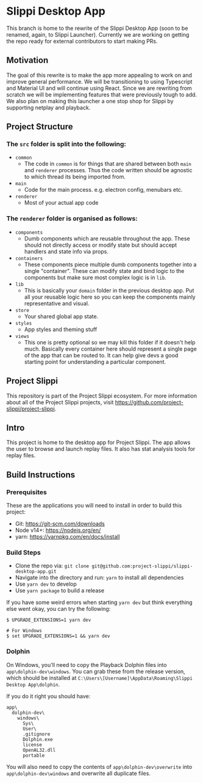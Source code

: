 # Slippi Desktop App

This branch is home to the rewrite of the Slippi Desktop App (soon to be renamed, again, to Slippi Launcher). Currently we are working on getting the repo ready for external contributors to start making PRs.

## Motivation

The goal of this rewrite is to make the app more appealing to work on and improve general performance. We will be transitioning to using Typescript and Material UI and will continue using React. Since we are rewriting from scratch we will be implementing features that were previously tough to add. We also plan on making this launcher a one stop shop for Slippi by supporting netplay and playback.

## Project Structure

### The `src` folder is split into the following:

- `common`
  - The code in `common` is for things that are shared between both `main` and `renderer` processes. Thus the code written should be agnostic to which thread its being imported from.
- `main`
  - Code for the main process. e.g. electron config, menubars etc.
- `renderer`
  - Most of your actual app code

### The `renderer` folder is organised as follows:

- `components`
  - Dumb components which are reusable throughout the app. These should not directly access or modify state but should accept handlers and state info via props.
- `containers`
  - These components piece multiple dumb components together into a single "container". These can modify state and bind logic to the components but make sure most complex logic is in `lib`.
- `lib`
  - This is basically your `domain` folder in the previous desktop app. Put all your reusable logic here so you can keep the components mainly representative and visual.
- `store`
  - Your shared global app state.
- `styles`
  - App styles and theming stuff
- `views`
  - This one is pretty optional so we may kill this folder if it doesn't help much. Basically every container here should represent a single page of the app that can be routed to. It can help give devs a good starting point for understanding a particular component.

## Project Slippi

This repository is part of the Project Slippi ecosystem. For more information about all of the Project Slippi projects, visit https://github.com/project-slippi/project-slippi.

## Intro

This project is home to the desktop app for Project Slippi. The app allows the user to browse and launch replay files. It also has stat analysis tools for replay files.

## Build Instructions

### Prerequisites

These are the applications you will need to install in order to build this project:

- Git: https://git-scm.com/downloads
- Node v14+: https://nodejs.org/en/
- yarn: https://yarnpkg.com/en/docs/install

### Build Steps

- Clone the repo via: `git clone git@github.com:project-slippi/slippi-desktop-app.git`
- Navigate into the directory and run: `yarn` to install all dependencies
- Use `yarn dev` to develop
- Use `yarn package` to build a release

If you have some weird errors when starting `yarn dev` but think everything else went okay, you can try the following:

```
$ UPGRADE_EXTENSIONS=1 yarn dev

# For Windows
$ set UPGRADE_EXTENSIONS=1 && yarn dev
```

### Dolphin

On Windows, you'll need to copy the Playback Dolphin files into `app\dolphin-dev\windows`.
You can grab these from the release version, which should be installed at `C:\Users\[Username]\AppData\Roaming\Slippi Desktop App\dolphin`.

If you do it right you should have:

```
app\
  dolphin-dev\
    windows\
      Sys\
      User\
      .gitignore
      Dolphin.exe
      license
      OpenAL32.dll
      portable
```

You will also need to copy the contents of `app\dolphin-dev\overwrite` into `app\dolphin-dev\windows` and overwrite all duplicate files.
